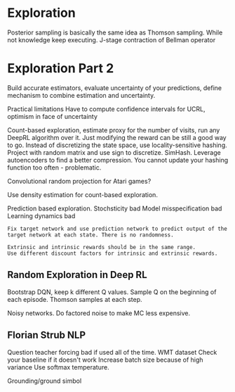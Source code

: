 # Exploration

Posterior sampling is basically the same idea as Thomson sampling.
While not knowledge keep executing.
J-stage contraction of Bellman operator

# Exploration Part 2

Build accurate estimators, evaluate uncertainty of your predictions, define mechanism to combine estimation and uncertainty.

Practical limitations
Have to compute confidence intervals for UCRL, optimism in face of uncertainty


Count-based exploration, estimate proxy for the number of visits, run any DeepRL algorithm over it.
Just modifying the reward can be still a good way to go.
Instead of discretizing the state space, use locality-sensitive hashing. Project with random matrix and use sign to discretize. SimHash. Leverage autoencoders to find a better compression.  You cannot update your hashing function too often - problematic. 

Convolutional random projection for Atari games?

Use density estimation for count-based exploration. 

Prediction based exploration.
	Stochsticity bad
	Model misspecification bad 
	Learning dynamics bad

	Fix target network and use prediction network to predict output of the target network at each state. There is no randomness.

	Extrinsic and intrinsic rewards should be in the same range.
	Use different discount factors for intrinsic and extrinsic rewards.
	

## Random Exploration in Deep RL
Bootstrap DQN, keep k different Q values. Sample Q on the beginning of each episode. Thomson samples at each step.

Noisy networks. Do factored noise to make MC less expensive.


## Florian Strub NLP

Question teacher forcing bad if used all of the time. 
WMT dataset
Check your baseline if it doesn't work
Increase batch size because of high variance
Use softmax temperature.


Grounding/ground simbol













